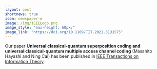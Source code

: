 ```yaml
---
layout: post
shortnews: true
icon: newspaper-o
image: /img/IEEELogo.png
image_style: "max-height: 60px;"
image_link: "https://doi.org/10.1109/TIT.2021.3131575"
---
```


Our paper **Universal classical-quantum superposition coding and universal classical-quantum multiple access channel coding** (Masahito Hayashi and Ning Cai) has been published in [IEEE Transactions on Information Theory](https://doi.org/10.1109/TIT.2021.3131575).

